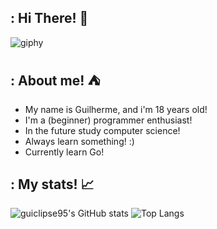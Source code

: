 ## : Hi There! 👋

![giphy](https://github.com/user-attachments/assets/50807baa-a9a5-4269-9cc4-6d75bda1cd0d)

## : About me! ⛺️

- My name is Guilherme, and i'm 18 years old!
- I'm a (beginner) programmer enthusiast!
- In the future study computer science!
- Always learn something! :)
- Currently learn Go!

## : My stats! 📈

![guiclipse95's GitHub stats](https://github-readme-stats.vercel.app/api?username=guiclipse95&theme=discord_old_blurple&show_icons=true)
![Top Langs](https://github-readme-stats.vercel.app/api/top-langs/?username=guiclipse95&layout=donut&theme=discord_old_blurple)

